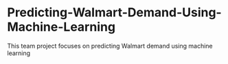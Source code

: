 # Predicting-Walmart-Demand-Using-Machine-Learning
This team project focuses on predicting Walmart demand using machine learning
